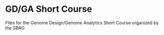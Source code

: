 # GD/GA Short Course
Files for the Genome Design/Genome Analytics Short Course organized by the SBRG
